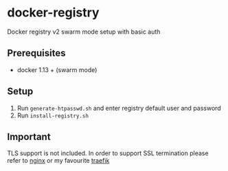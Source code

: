 # docker-registry
Docker registry v2 swarm mode setup with basic auth

## Prerequisites 

* docker 1.13 + (swarm mode)

## Setup

1. Run ``generate-htpasswd.sh`` and enter registry default user and password
3. Run ``install-registry.sh``

## Important

TLS support is not included. In order to support SSL termination please refer to [nginx](https://github.com/nohaapav/docker-nginx) or my favourite [traefik](https://traefik.io/)
